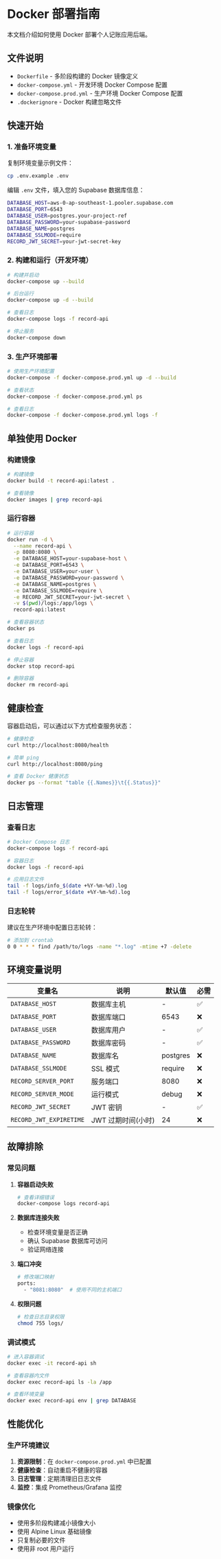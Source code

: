 # Docker 部署指南

本文档介绍如何使用 Docker 部署个人记账应用后端。

## 文件说明

- `Dockerfile` - 多阶段构建的 Docker 镜像定义
- `docker-compose.yml` - 开发环境 Docker Compose 配置
- `docker-compose.prod.yml` - 生产环境 Docker Compose 配置
- `.dockerignore` - Docker 构建忽略文件

## 快速开始

### 1. 准备环境变量

复制环境变量示例文件：
```bash
cp .env.example .env
```

编辑 `.env` 文件，填入您的 Supabase 数据库信息：
```bash
DATABASE_HOST=aws-0-ap-southeast-1.pooler.supabase.com
DATABASE_PORT=6543
DATABASE_USER=postgres.your-project-ref
DATABASE_PASSWORD=your-supabase-password
DATABASE_NAME=postgres
DATABASE_SSLMODE=require
RECORD_JWT_SECRET=your-jwt-secret-key
```

### 2. 构建和运行（开发环境）

```bash
# 构建并启动
docker-compose up --build

# 后台运行
docker-compose up -d --build

# 查看日志
docker-compose logs -f record-api

# 停止服务
docker-compose down
```

### 3. 生产环境部署

```bash
# 使用生产环境配置
docker-compose -f docker-compose.prod.yml up -d --build

# 查看状态
docker-compose -f docker-compose.prod.yml ps

# 查看日志
docker-compose -f docker-compose.prod.yml logs -f
```

## 单独使用 Docker

### 构建镜像

```bash
# 构建镜像
docker build -t record-api:latest .

# 查看镜像
docker images | grep record-api
```

### 运行容器

```bash
# 运行容器
docker run -d \
  --name record-api \
  -p 8080:8080 \
  -e DATABASE_HOST=your-supabase-host \
  -e DATABASE_PORT=6543 \
  -e DATABASE_USER=your-user \
  -e DATABASE_PASSWORD=your-password \
  -e DATABASE_NAME=postgres \
  -e DATABASE_SSLMODE=require \
  -e RECORD_JWT_SECRET=your-jwt-secret \
  -v $(pwd)/logs:/app/logs \
  record-api:latest

# 查看容器状态
docker ps

# 查看日志
docker logs -f record-api

# 停止容器
docker stop record-api

# 删除容器
docker rm record-api
```

## 健康检查

容器启动后，可以通过以下方式检查服务状态：

```bash
# 健康检查
curl http://localhost:8080/health

# 简单 ping
curl http://localhost:8080/ping

# 查看 Docker 健康状态
docker ps --format "table {{.Names}}\t{{.Status}}"
```

## 日志管理

### 查看日志

```bash
# Docker Compose 日志
docker-compose logs -f record-api

# 容器日志
docker logs -f record-api

# 应用日志文件
tail -f logs/info_$(date +%Y-%m-%d).log
tail -f logs/error_$(date +%Y-%m-%d).log
```

### 日志轮转

建议在生产环境中配置日志轮转：

```bash
# 添加到 crontab
0 0 * * * find /path/to/logs -name "*.log" -mtime +7 -delete
```

## 环境变量说明

| 变量名 | 说明 | 默认值 | 必需 |
|--------|------|--------|------|
| `DATABASE_HOST` | 数据库主机 | - | ✅ |
| `DATABASE_PORT` | 数据库端口 | 6543 | ❌ |
| `DATABASE_USER` | 数据库用户 | - | ✅ |
| `DATABASE_PASSWORD` | 数据库密码 | - | ✅ |
| `DATABASE_NAME` | 数据库名 | postgres | ❌ |
| `DATABASE_SSLMODE` | SSL 模式 | require | ❌ |
| `RECORD_SERVER_PORT` | 服务端口 | 8080 | ❌ |
| `RECORD_SERVER_MODE` | 运行模式 | debug | ❌ |
| `RECORD_JWT_SECRET` | JWT 密钥 | - | ✅ |
| `RECORD_JWT_EXPIRETIME` | JWT 过期时间(小时) | 24 | ❌ |

## 故障排除

### 常见问题

1. **容器启动失败**
   ```bash
   # 查看详细错误
   docker-compose logs record-api
   ```

2. **数据库连接失败**
   - 检查环境变量是否正确
   - 确认 Supabase 数据库可访问
   - 验证网络连接

3. **端口冲突**
   ```bash
   # 修改端口映射
   ports:
     - "8081:8080"  # 使用不同的主机端口
   ```

4. **权限问题**
   ```bash
   # 检查日志目录权限
   chmod 755 logs/
   ```

### 调试模式

```bash
# 进入容器调试
docker exec -it record-api sh

# 查看容器内文件
docker exec record-api ls -la /app

# 查看环境变量
docker exec record-api env | grep DATABASE
```

## 性能优化

### 生产环境建议

1. **资源限制**：在 `docker-compose.prod.yml` 中已配置
2. **健康检查**：自动重启不健康的容器
3. **日志管理**：定期清理旧日志文件
4. **监控**：集成 Prometheus/Grafana 监控

### 镜像优化

- 使用多阶段构建减小镜像大小
- 使用 Alpine Linux 基础镜像
- 只复制必要的文件
- 使用非 root 用户运行

